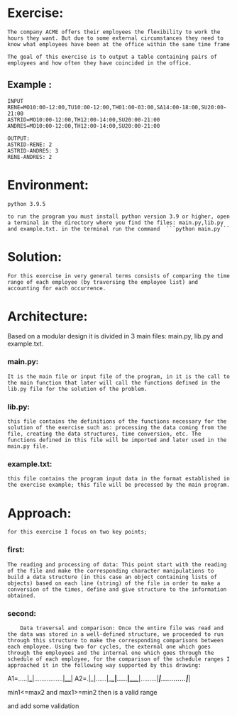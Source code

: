 # Exercise:

    The company ACME offers their employees the flexibility to work the hours they want. But due to some external circumstances they need to know what employees have been at the office within the same time frame

    The goal of this exercise is to output a table containing pairs of employees and how often they have coincided in the office.

## Example :

    INPUT
    RENE=MO10:00-12:00,TU10:00-12:00,TH01:00-03:00,SA14:00-18:00,SU20:00- 21:00
    ASTRID=MO10:00-12:00,TH12:00-14:00,SU20:00-21:00
    ANDRES=MO10:00-12:00,TH12:00-14:00,SU20:00-21:00

    OUTPUT:
    ASTRID-RENE: 2
    ASTRID-ANDRES: 3
    RENE-ANDRES: 2

# Environment:

    python 3.9.5

    to run the program you must install python version 3.9 or higher, open a terminal in the directory where you find the files: main.py,lib.py and example.txt. in the terminal run the command  ```python main.py```

# Solution:

    For this exercise in very general terms consists of comparing the time range of each employee (by traversing the employee list) and accounting for each occurrence.

# Architecture:

Based on a modular design it is divided in 3 main files: main.py, lib.py and example.txt.

### main.py:

    It is the main file or input file of the program, in it is the call to the main function that later will call the functions defined in the lib.py file for the solution of the problem.

### lib.py:

    this file contains the definitions of the functions necessary for the solution of the exercise such as: processing the data coming from the file, creating the data structures, time conversion, etc. The functions defined in this file will be imported and later used in the main.py file.

### example.txt:

    this file contains the program input data in the format established in the exercise example; this file will be processed by the main program.

# Approach:

    for this exercise I focus on two key points;

### first:

    The reading and processing of data: This point start with the reading of the file and make the corresponding character manipulations to build a data structure (in this case an object containing lists of objects) based on each line (string) of the file in order to make a conversion of the times, define and give structure to the information obtained.

### second:

        Data traversal and comparison: Once the entire file was read and the data was stored in a well-defined structure, we proceeded to run through this structure to make the corresponding comparisons between each employee. Using two for cycles, the external one which goes through the employees and the internal one which goes through the schedule of each employee, for the comparison of the schedule ranges I approached it in the following way supported by this drawing:

A1=.....|**\_**|................|******\_\_******|
A2=.|\_|......|\_**\_|.....|\_\_\_**|.........|**_|............|_**|

min1<=max2 and max1>=min2 then is a valid range

and add some validation
